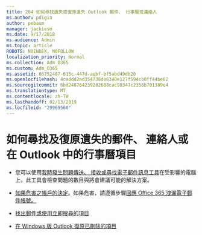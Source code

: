 ```yaml
---
title: 204 如何尋找遺失或復原遺失 Outlook 郵件、 行事曆或連絡人
ms.author: pdigia
author: pebaum
manager: jackiesm
ms.date: 9/17/2018
ms.audience: Admin
ms.topic: article
ROBOTS: NOINDEX, NOFOLLOW
localization_priority: Normal
ms.collection: Adm_O365
ms.custom: Adm_O365
ms.assetid: 86752487-615c-447d-aebf-bf5abd49db20
ms.openlocfilehash: 4caddd2ad354738de6340e127f594cb0ff44be62
ms.sourcegitcommit: 6bd248764239282688cac98347c2356b701389e4
ms.translationtype: MT
ms.contentlocale: zh-TW
ms.lasthandoff: 02/13/2019
ms.locfileid: "29969560"
---
```

# <a name="how-to-find-and-recover-missing-messages-contacts-or-calendar-items-in-outlook"></a>如何尋找及復原遺失的郵件、 連絡人或在 Outlook 中的行事曆項目

- 您可以使用[我時發生問題傳送、 接收或尋找電子郵件訊息工具](https://aka.ms/SaRA-OutlookSendReceive)在受影響的電腦上。此工具會檢查問題的數目與將會建議可能的解決方案。 
    
- [如果危害之帳戶的決定](https://support.microsoft.com/help/2551603/how-to-determine-whether-your-office-365-account-has-been-compromised)。如果危害，請遵循步驟[回應 Office 365 洩漏電子郵件帳號。](https://docs.microsoft.com/office365/enterprise/responding-to-a-compromised-email-account)
    
- [找出郵件或使用立即搜尋的項目](https://support.office.com/article/69748862-5976-47b9-98e8-ed179f1b9e4d)
    
- [在 Windows 版 Outlook 復原已刪除的項目](https://support.office.com/article/49e81f3c-c8f4-4426-a0b9-c0fd751d48ce)
    

